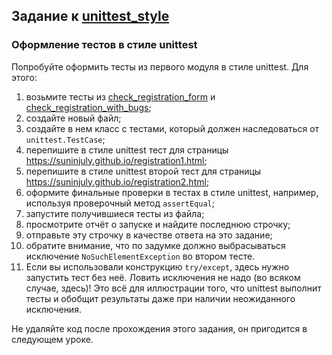 ## Задание к [unittest_style](../solutions/unittest_style.py)

### Оформление тестов в стиле unittest

Попробуйте оформить тесты из первого модуля в стиле unittest. Для этого:

1) возьмите тесты из [check_registration_form](../solutions/check_registration_form.py) и
   [check_registration_with_bugs](../check_registration_with_bugz.py);
2) создайте новый файл;
3) создайте в нем класс с тестами, который должен наследоваться от `unittest.TestCase`;
4) перепишите в стиле unittest тест для страницы https://suninjuly.github.io/registration1.html;
5) перепишите в стиле unittest второй тест для страницы https://suninjuly.github.io/registration2.html;
6) оформите финальные проверки в тестах в стиле unittest, например, используя проверочный метод `assertEqual`;
7) запустите получившиеся тесты из файла;
8) просмотрите отчёт о запуске и найдите последнюю строчку;
9) отправьте эту строчку в качестве ответа на это задание;
10) обратите внимание, что по задумке должно выбрасываться исключение `NoSuchElementException` во втором тесте.
11) Если вы использовали конструкцию `try/except`, здесь нужно запустить тест без неё. Ловить исключения не надо
    (во всяком случае, здесь)! Это всё для иллюстрации того, что unittest выполнит тесты и обобщит результаты даже при
    наличии неожиданного исключения.

Не удаляйте код после прохождения этого задания, он пригодится в следующем уроке.

